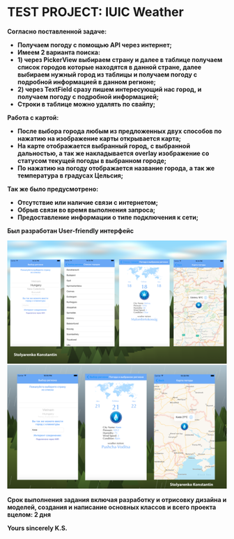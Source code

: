 # TEST PROJECT: IUIC Weather

**Согласно поставленной задаче:**

* **Получаем погоду с помощью API через интернет;**
* **Имеем 2 варианта поиска:**
* **1) через PickerView выбираем страну и далее в таблице получаем список городов которые находятся в данной стране, далее выбираем нужный город из таблицы и получаем погоду с подробной информацией в данном регионе;**
* **2) через TextField сразу пишем интересующий нас город, и получаем погоду с подробной информацией;**
* **Строки в таблице можно удалять по свайпу;**

**Работа с картой:**

* **После выбора города любым из предложенных двух способов по нажатию на изображение карты открывается карта;**
* **На карте отображается выбранный город, с выбранной дальностью, а так же накладывается overlay изображение со статусом текущей погоды в выбранном городе;**
* **По нажатию на погоду отображается название города, а так же температура в градусах Цельсия;**

**Так же было предусмотрено:**

* **Отсутствие или наличие связи с интернетом;**
* **Обрыв связи во время выполнения запроса;**
* **Предоставление информации о типе подключения к сети;**

**Был разработан User-friendly интерфейс**

![alt text](https://raw.githubusercontent.com/KonstantinSt77/IUIC_TestProject/master/Simple%20Weather/Designe.png)
![alt text](https://raw.githubusercontent.com/KonstantinSt77/IUIC_TestProject/master/Simple%20Weather/Designe%202.png)

**Срок выполнения задания включая разработку и отрисовку дизайна и моделей, создания и написание основных классов и всего проекта вцелом: **2 дня****

**Yours sincerely K.S.**


